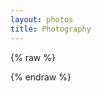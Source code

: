 ```yaml
---
layout: photos
title: Photography
---
```


<div id="instafeed"></div>

<script src="{{ '/js/instafeed.js' | relative_url }}"></script>

{% raw %}

<script type="text/javascript">
    var feed = new Instafeed({
		get: 'user',
		userId: 601088313,
        accessToken: '601088313.1677ed0.df46ed351a5f44bab606823c253be9ff',
		link: 'true',
		limit: '64',
        resolution: 'standard_resolution',
        template: '<div class="photo"><a class="image" href="{{link}}"><img src="{{image}}" /></a><div class="caption">{{caption}}</div></div>'
    });
    feed.run();
</script>

{% endraw %}
